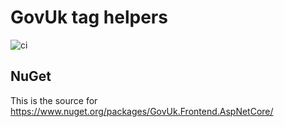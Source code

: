 # GovUk tag helpers

![ci](https://github.com/gunndabad/govuk-frontend-aspnetcore/workflows/ci/badge.svg)

## NuGet

This is the source for <https://www.nuget.org/packages/GovUk.Frontend.AspNetCore/>

